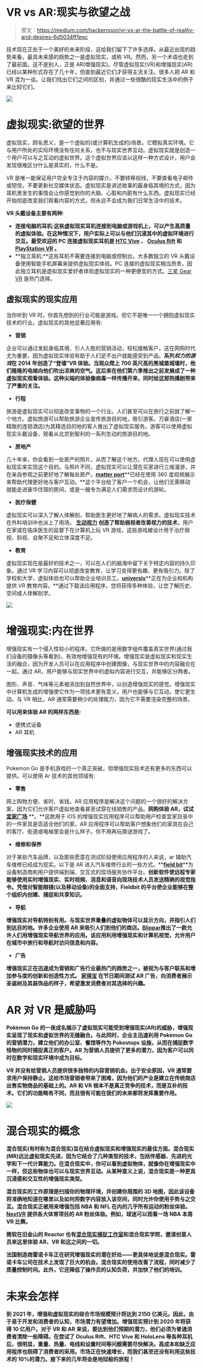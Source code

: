 # VR vs AR:现实与欲望之战

> 原文：<https://medium.com/hackernoon/vr-vs-ar-the-battle-of-reality-and-desires-6d5034ff1eec>

技术现在正处于一个美好的未来阶段，这给我们留下了许多选择。从最近出现的趋势来看，最具未来感的趋势之一是虚拟现实，或称 VR。然而，另一个术语也走到了最前面。这不是别人，正是 AR(增强现实)。尽管虚拟现实(VR)和增强现实(AR)已经以某种形式存在了几十年，但直到最近它们才获得主流关注。很多人把 AR 和 VR 混为一谈。让我们找出它们之间的区别，并通过一些很酷的现实生活中的例子来比较它们。

![](img/6ff339c0430a44429527f8d9a1f25374.png)

# 虚拟现实:欲望的世界

虚拟现实，顾名思义，是一个虚拟的(或计算机生成的)场景。它模拟真实环境。它与用户所处的实际环境没有任何关系，也不与现实世界互动。虚拟现实就是创造一个用户可以与之互动的虚拟世界。这个虚拟世界应该以这样一种方式设计，用户会发现很难区分什么是真实的，什么不是。

VR 是唯一能保证用户完全专注于内容的媒介。不要转移视线，不要查看电子邮件或短信，不要更新社交媒体状态。虚拟现实是讲述故事的最身临其境的方式，因为耳机里发生的事情会让你感觉到你的大脑、心脏和内脏有什么东西。虚拟现实已经开始彻底改变我们观看内容的方式，但永远不会成为我们日常生活中的技术。

**VR 头戴设备主要有两种**:

*   **连接电脑的耳机:这些虚拟现实耳机连接到电脑或游戏机上，可以产生高质量的虚拟体验。在这种情况下，用户实际上可以与他们沉浸其中的虚拟环境进行交互。最受欢迎的 PC 连接虚拟现实耳机是 [HTC Vive](https://www.vive.com/us/product/vive-virtual-reality-system/) 、 [Oculus Rift](https://www.oculus.com/rift/#oui-csl-rift-games=robo-recall) 和 [PlayStation VR](https://www.playstation.com/en-us/explore/playstation-vr/) 。**
*   **独立耳机:**这些耳机不需要连接到电脑或控制台。大多数独立的 VR 头戴设备使用智能手机屏幕来提供虚拟现实体验。PC 连接的虚拟现实相当昂贵，因此独立耳机是虚拟现实爱好者体验虚拟现实的一种更便宜的方式。[三星 Gear VR](http://www.samsung.com/global/galaxy/gear-vr/) 是热门选择。

## 虚拟现实的现实应用

当你听到 VR 时，你首先想到的行业可能是游戏。但它不是唯一一个拥抱虚拟现实技术的行业。虚拟现实的其他显著应用有:

*   **营销**

企业可以通过发起身临其境、引人入胜的营销活动，轻松接触客户。这在网购时代尤为重要，因为虚拟现实体验有助于人们足不出户就能感受到产品。**系列*权力的游戏*在 2014 年创造了“登墙”VR 体验。当观众爬上 700 英尺高的黑城堡城墙时，他们隆隆的电梯向他们吹出凉爽的空气。这后来在他们第六季推出之前发展成了一种虚拟现实观看体验。这种尖端的体验像病毒一样传播开来，同时给这部热播剧带来了严重的关注。**

*   **行程**

旅游是虚拟现实可以彻底改变事物的一个行业。人们甚至可以在旅行之前就了解一个地方。虚拟旅游可以帮助旅游企业宣传旅游目的地，吸引游客。万豪酒店(一家精致的连锁酒店)为其精选目的地的客人推出了虚拟现实服务。游客可以使用虚拟现实头戴设备，观看从北京到智利的一系列生动的旅游目的地。

*   **房地产**

几十年来，你会看到一处房产的照片，从而了解这个地方。代理人现在可以使用虚拟现实来实现这个目的。与照片不同，虚拟现实可以让潜在买家进行三维漫游，并在亲自参观之前更好地了解每处房产。[**matter port**](https://matterport.com/)**已经在使用 360 度视频展示来帮助代理更好地与客户互动。**这个平台给了客户一个机会，让他们无需移动就能走进豪华住宿的房间，或是一艘专为满足人们需求而设计的游轮。

*   **医疗保健**

虚拟现实可以深入了解人体解剖，帮助医生更好地了解病人的需求。虚拟现实技术在外科培训中也派上了用场。 [**生动视力**](https://www.seevividly.com/) **创造了帮助弱视者改善视力的技术**。用户在家或在临床医生的监督下在计算机上玩 VR 游戏，这些游戏被设计用于治疗弱视、斜视、会聚不足和立体深度不足。

*   **教育**

虚拟现实现在是最好的技术之一，可以在人们的脑海中留下关于特定内容的持久印象。通过 VR 学习内容可以彻底改变教育，让学习变得更有趣、更有吸引力。除了学校和大学，虚拟体验也可以帮助企业培训员工。[**universiv**](https://unimersiv.com/)**正在为企业和机构提供 VR 教育内容。**通过下载该应用程序，您将获得多种体验，让您了解历史、空间或人体解剖学。

![](img/6a36f2b8d8e29e10086bc14e9ee4dfe9.png)

# 增强现实:内在世界

增强现实有一个侵入性较小的程序。它所做的是用数字组件覆盖真实世界(通过我们设备的摄像头等看到)，有效地增强现有的环境。增强现实是虚拟现实和现实生活的融合，因为开发人员可以在应用程序中创建图像，与现实世界中的内容融合在一起。通过 AR，用户能够与现实世界中的虚拟内容进行交互，并能够区分两者。

图形、声音、气味等元素被添加到自然世界中，以创造增强现实的感觉。增强现实中计算机生成的增强使它作为一项技术更有意义，用户也能够与它互动，使它更生动。与 VR 相比，AR 通常需要稍少的处理能力，因为它不需要渲染完整的场景。

**可以用来体验 AR 的两样东西是:**

*   便携式设备
*   AR 耳机

## 增强现实技术的应用

Pokemon Go 是手机游戏的一个真正突破，但增强现实技术还有更多的东西可以提供。可以使用 Ar 技术的其他领域有:

*   **零售**

网上购物方便、省时、省钱。AR 应用程序是解决这个问题的一个很好的解决方案，因为它们允许客户虚拟地查看甚至试穿在线销售的产品。**网购体验 AR，试试** [**宜家广场**](https://itunes.apple.com/us/app/ikea-place/id1279244498?mt=8) **。**这款用于 iOS 的增强现实应用程序可以帮助用户检查宜家目录中的一件家具是否适合他们的家。AR 应用程序可以帮助客户想象他们的家具在自己的客厅、街道或电梯里会是什么样子。你不用再玩猜谜游戏了。

*   **维修和保养**

对于某些汽车品牌，以及那些愿意在测试阶段使用应用程序的人来说，ar 辅助汽车维修已经成为现实。以下是 AR 进入汽车维修行业的一些方式。**[**field bit**](https://www.fieldbit.net/)**为设备制造商和用户提供端到端、交互式的现场服务协作平台。**创新软件使远程专家能够使用实时增强现实、实时视频、消息和语音向现场技术人员发送精确的视觉指令。凭借对智能眼镜(以及移动设备)的全面支持，Fieldbit 的平台使企业能够在整个组织内创建、捕捉和共享知识。**

*   ****导航****

**增强现实对导航特别有用。与现实世界重叠的虚拟物体可以显示方向，并指引人们到达目的地。许多企业使用 AR 来吸引人们到他们的商店。**[**Blippar**](https://www.blippar.com/)**推出了一款允许人们用增强现实导航世界的应用。**该应用利用增强现实和计算机视觉，允许用户在城市中旅行和导航时访问信息和内容。****

*   ******广告******

****增强现实正在迅速成为营销和广告行业最热门的趋势之一，被视为与客户联系和增加参与度的创新和创造性方式。 [**家得宝**](https://www.homedepot.com/c/SF_Mobile_Shopping) **在节日期间测试 AR 广告，向消费者展示圣诞树及其装饰品的样子**，希望激发消费者对其选择的兴趣。****

# ****AR 对 VR 是威胁吗****

****Pokèmon Go 的一夜成名揭示了虚拟现实可能受到增强现实(AR)的威胁，增强现实呈现了现实和虚拟世界的无缝融合。与此同时，企业主迅速利用 Pokèmon Go 的营销潜力，建立他们的办公室、餐馆等作为 Pokestops 设施，从而在捕捉数字怪物的同时捕捉真正的客户。AR 为营销人员提供了更多的潜力，因为客户可以同时在数字和现实环境中成为目标。****

****VR 并没有给营销人员提供很多独特的内容营销机会。出于安全原因，VR 通常要求用户保持静止。这给市场营销者带来了困难，因为他们的产业是建立在传统商店出售实物商品的基础上的。AR 和 VR 根本不是真正竞争的技术，而是互补的技术。它们的功能略有不同，而且很有可能在我们的未来都将发挥重要作用。****

****![](img/4d7a4f8f1180a00865afb6c13b5351c5.png)****

# ****混合现实的概念****

****混合现实(有时称为**混合现实**)旨在结合虚拟现实和增强现实的最佳方面。混合现实(MR)远比虚拟现实先进，因为它结合了几种类型的技术，包括传感器、先进的光学和下一代计算能力。在混合现实中，你可以看到虚拟物体，就像你在增强现实中一样，但这些物体也可以与现实世界互动。从某种意义上说，混合现实是一种更具沉浸感和交互性的增强现实类型。****

****混合现实的工作原理是扫描你的物理环境，并创建你周围的 3D 地图，因此该设备将准确地知道在哪里以及如何将数字内容放入该空间，同时允许你使用手势与之交互。混合现实正被用来增强包括 NBA 和 NFL 在内的几乎所有运动的粉丝体验。 [**NextVR**](http://www.nextvr.com/#/) 提供各大体育项目的 AR 粉丝体验。例如，球迷可以观看一场 NBA 本周 VR 比赛。****

****微软在旧金山的 Reactor 也有[混合现实捕捉工作室](https://www.microsoft.com/en-us/mixed-reality/capture-studios)和混合现实学院，邀请创意人员来这里体验 AR、VR 和这之间的一切。****

****法国制造商**雷诺卡车**正在研究增强现实的潜在好处——更具体地说是混合现实。雷诺卡车公司在技术上发现了巨大的机会。混合现实的使用改善了流程，同时减少了质量控制时间。此外，它还降低了操作员的认知负荷，并加快了他们的培训。****

# ****未来会怎样****

****到 2021 年，增强和虚拟现实的综合市场规模预计将达到 2150 亿美元。因此，由于易于开发和消费者的认知，市场潜力有望增加。增强现实预计到 2020 年将获得 10 亿用户。对于 VR 和 AR 来说，要达到他们预期的潜力，他们必须为普通消费者清除一些障碍。在尝试了 Oculus Rift、HTC Vive 和 HoloLens 等各种耳机后，很明显，重量、热量、电线和设置时间等问题需要尽快解决。高成本和缺乏应用程序也阻碍了消费者的采用。市场正在快速增长，而我们甚至还没有利用这些技术的 10%的潜力。接下来的几年将会是地狱般的旅程！****